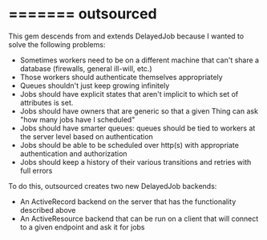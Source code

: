 =======
outsourced
==========

This gem descends from and extends DelayedJob because I wanted to solve the following problems:

* Sometimes workers need to be on a different machine that can't share a database (firewalls, general ill-will, etc.)
* Those workers should authenticate themselves appropriately
* Queues shouldn't just keep growing infinitely
* Jobs should have explicit states that aren't implicit to which set of attributes is set. 
* Jobs should have owners that are generic so that a given Thing can ask "how many jobs have I scheduled"
* Jobs should have smarter queues: queues should be tied to workers at the server level based on authentication
* Jobs should be able to be scheduled over http(s) with appropriate authentication and authorization
* Jobs should keep a history of their various transitions and retries with full errors

To do this, outsourced creates two new DelayedJob backends: 

* An ActiveRecord backend on the server that has the functionality described above
* An ActiveResource backend that can be run on a client that will connect to a given endpoint and ask it for jobs
